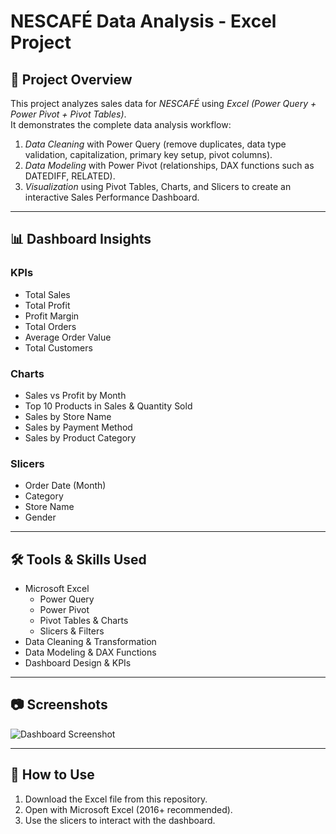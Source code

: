 # NESCAFÉ Data Analysis - Excel Project

## 📌 Project Overview
This project analyzes sales data for *NESCAFÉ* using *Excel (Power Query + Power Pivot + Pivot Tables)*.  
It demonstrates the complete data analysis workflow:
1. *Data Cleaning* with Power Query (remove duplicates, data type validation, capitalization, primary key setup, pivot columns).
2. *Data Modeling* with Power Pivot (relationships, DAX functions such as DATEDIFF, RELATED).
3. *Visualization* using Pivot Tables, Charts, and Slicers to create an interactive Sales Performance Dashboard.

---

## 📊 Dashboard Insights

### KPIs
- Total Sales  
- Total Profit  
- Profit Margin  
- Total Orders  
- Average Order Value  
- Total Customers  

### Charts
- Sales vs Profit by Month  
- Top 10 Products in Sales & Quantity Sold  
- Sales by Store Name  
- Sales by Payment Method  
- Sales by Product Category  

### Slicers
- Order Date (Month)  
- Category  
- Store Name  
- Gender  

---

## 🛠 Tools & Skills Used
- Microsoft Excel  
  - Power Query  
  - Power Pivot  
  - Pivot Tables & Charts  
  - Slicers & Filters  
- Data Cleaning & Transformation  
- Data Modeling & DAX Functions  
- Dashboard Design & KPIs  

---

## 📷 Screenshots
![Dashboard Screenshot](images/nescafe_sales_performance_dashboard.png)

---

## 🚀 How to Use
1. Download the Excel file from this repository.  
2. Open with Microsoft Excel (2016+ recommended).  
3. Use the slicers to interact with the dashboard.